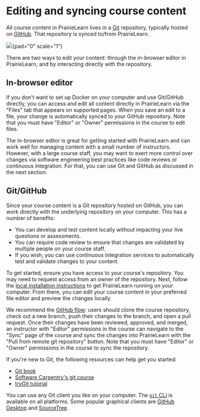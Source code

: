 # Editing and syncing course content

All course content in PrairieLearn lives in a [Git](https://git-scm.com/) repository, typically hosted on [GitHub](https://github.com/). That repository is synced to/from PrairieLearn.

![](dev-guide/high-level.d2){pad="0" scale="1"}

There are two ways to edit your content: through the in-browser editor in PrairieLearn, and by interacting directly with the repository.

## In-browser editor

If you don't want to set up Docker on your computer and use Git/GitHub directly, you can access and edit all content directly in PrairieLearn via the "Files" tab that appears on supported pages. When you save an edit to a file, your change is automatically synced to your GitHub repository. Note that you must have "Editor" or "Owner" permissions in the course to edit files.

The in-browser editor is great for getting started with PrairieLearn and can work well for managing content with a small number of instructors. However, with a large course staff, you may want to exert more control over changes via software engineering best practices like code reviews or continuous integration. For that, you can use Git and GitHub as discussed in the next section.

## Git/GitHub

Since your course content is a Git repository hosted on GitHub, you can work directly with the underlying repository on your computer. This has a number of benefits:

- You can develop and test content locally without impacting your live questions or assessments.
- You can require code review to ensure that changes are validated by multiple people on your course staff.
- If you wish, you can use continuous integration services to automatically test and validate changes to your content.

To get started, ensure you have access to your course's repository. You may need to request access from an owner of the repository. Next, follow the [local installation instructions](installing.md) to get PrairieLearn running on your computer. From there, you can edit your course content in your preferred file editor and preview the changes locally.

We recommend the [GitHub flow](https://docs.github.com/en/get-started/quickstart/github-flow): users should clone the course repository, check out a new branch, push their changes to the branch, and open a pull request. Once their changes have been reviewed, approved, and merged, an instructor with "Editor" permissions in the course can navigate to the "Sync" page of the course and sync the changes into PrairieLearn with the "Pull from remote git repository" button. Note that you must have "Editor" or "Owner" permissions in the course to sync the repository.

If you're new to Git, the following resources can help get you started:

- [Git book](https://git-scm.com/book/en/v2)
- [Software Carpentry's git course](https://swcarpentry.github.io/git-novice/)
- [tryGit tutorial](https://try.github.io/)

You can use any Git client you like on your computer. The [`git` CLI](https://git-scm.com/downloads) is available on all platforms. Some popular graphical clients are [GitHub Desktop](https://desktop.github.com) and [SourceTree](https://www.sourcetreeapp.com).
